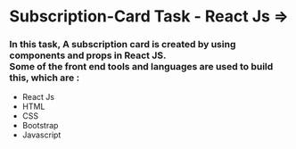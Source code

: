 # Subscription-Card Task - React Js =>

<h3>In this task, A subscription card is created by using components and props in React JS. <br>
Some of the front end tools and languages are used to build this, which are : </h3>
<ul>
    <li>React Js</li>
    <li>HTML</li>
    <li>CSS</li>
    <li>Bootstrap</li>
    <li>Javascript</li>
</ul>